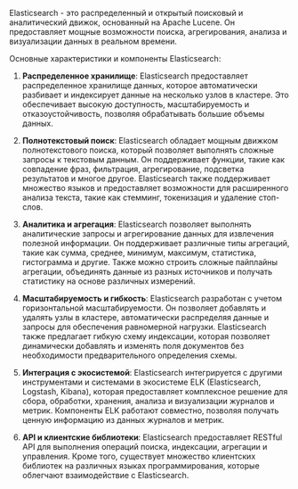 Elasticsearch - это распределенный и открытый поисковый и аналитический движок, основанный на Apache Lucene. Он предоставляет мощные возможности поиска, агрегирования, анализа и визуализации данных в реальном времени.

Основные характеристики и компоненты Elasticsearch:

1. **Распределенное хранилище**: Elasticsearch предоставляет распределенное хранилище данных, которое автоматически разбивает и индексирует данные на несколько узлов в кластере. Это обеспечивает высокую доступность, масштабируемость и отказоустойчивость, позволяя обрабатывать большие объемы данных.
    
2. **Полнотекстовый поиск**: Elasticsearch обладает мощным движком полнотекстового поиска, который позволяет выполнять сложные запросы к текстовым данным. Он поддерживает функции, такие как совпадение фраз, фильтрация, агрегирование, подсветка результатов и многое другое. Elasticsearch также поддерживает множество языков и предоставляет возможности для расширенного анализа текста, такие как стемминг, токенизация и удаление стоп-слов.
    
3. **Аналитика и агрегация**: Elasticsearch позволяет выполнять аналитические запросы и агрегирование данных для извлечения полезной информации. Он поддерживает различные типы агрегаций, такие как сумма, среднее, минимум, максимум, статистика, гистограмма и другие. Также можно строить сложные пайплайны агрегации, объединять данные из разных источников и получать статистику на основе различных измерений.
    
4. **Масштабируемость и гибкость**: Elasticsearch разработан с учетом горизонтальной масштабируемости. Он позволяет добавлять и удалять узлы в кластере, автоматически распределяя данные и запросы для обеспечения равномерной нагрузки. Elasticsearch также предлагает гибкую схему индексации, которая позволяет динамически добавлять и изменять поля документов без необходимости предварительного определения схемы.
    
5. **Интеграция с экосистемой**: Elasticsearch интегрируется с другими инструментами и системами в экосистеме ELK (Elasticsearch, Logstash, Kibana), которая предоставляет комплексное решение для сбора, обработки, хранения, анализа и визуализации журналов и метрик. Компоненты ELK работают совместно, позволяя получать ценную информацию из данных журналов и метрик.
    
6. **API и клиентские библиотеки**: Elasticsearch предоставляет RESTful API для выполнения операций поиска, индексации, агрегации и управления. Кроме того, существует множество клиентских библиотек на различных языках программирования, которые облегчают взаимодействие с Elasticsearch.